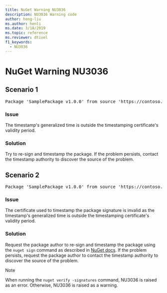 ```yaml
---
title: NuGet Warning NU3036
description: NU3036 Warning code
author: heng-liu
ms.author: henli
ms.date: 3/18/2019
ms.topic: reference
ms.reviewer: dtivel
f1_keywords: 
  - NU3036
---
```


# NuGet Warning NU3036

## Scenario 1

<pre>Package 'SamplePackage v1.0.0' from source 'https://contoso.com/index.json': The timestamp's generalized time is outside the timestamping certificate's validity period.</pre>

### Issue

The timestamp's generalized time is outside the timestamping certificate's validity period.


### Solution

Try to re-sign and timestamp the package. If the problem persists, contact the timestamp authority to discover the source of the problem.



## Scenario 2

<pre>Package 'SamplePackage v1.0.0' from source 'https://contoso.com/index.json': The primary signature's timestamp's generalized time is outside the timestamping certificate's validity period.</pre>

### Issue

The certificate used to timestamp the package signature is invalid as the timestamp's generalized time is outside the timestamping certificate's validity period.


### Solution

Request the package author to re-sign and timestamp the package using the `nuget sign` command as described in [NuGet docs](https://docs.microsoft.com/nuget/create-packages/sign-a-package). If the problem persists, request the package author to contact the timestamp authority to discover the source of the problem.


> [!Note]
> When running the `nuget verify -signatures` command, NU3036 is raised as an error. Otherwise, NU3036 is raised as a warning.